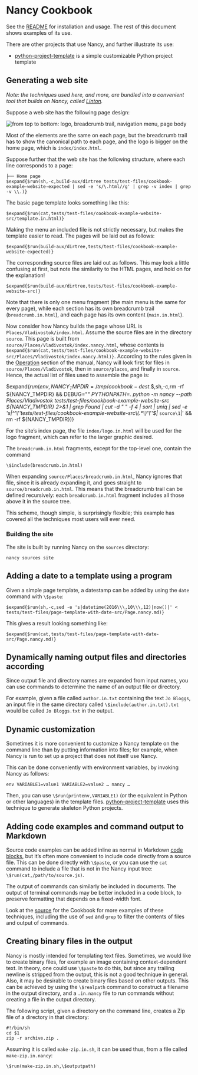 # Nancy Cookbook

See the [README](README.md) for installation and usage. The rest of this document shows examples of its use.

There are other projects that use Nancy, and further illustrate its use:

+ [python-project-template](https://github.com/rrthomas/python-project-template) is a simple customizable Python project template

## Generating a web site <a name="website-example"></a>

*Note: the techniques used here, and more, are bundled into a convenient tool that builds on Nancy, called [Linton](https://rrthomas.github.io/linton).*

Suppose a web site has the following page design:

![from top to bottom: logo, breadcrumb trail, navigation menu, page body](website.svg)

Most of the elements are the same on each page, but the breadcrumb trail has to show the canonical path to each page, and the logo is bigger on the home
page, which is `index/index.html`.

Suppose further that the web site has the following structure, where each line corresponds to a page:

```
├── Home page
$expand{$run(sh,-c,build-aux/dirtree tests/test-files/cookbook-example-website-expected | sed -e 's/\.html//g' | grep -v index | grep -v \\.)}
```

The basic page template looks something like this:

```
$expand{$run(cat,tests/test-files/cookbook-example-website-src/template.in.html)}
```

Making the menu an included file is not strictly necessary, but makes the template easier to read. The pages will be laid out as follows:

```
$expand{$run(build-aux/dirtree,tests/test-files/cookbook-example-website-expected)}
```

The corresponding source files are laid out as follows. This may look a little confusing at first, but note the similarity to the HTML pages, and hold on for the explanation!

```
$expand{$run(build-aux/dirtree,tests/test-files/cookbook-example-website-src)}
```

Note that there is only one menu fragment (the main menu is the same for every page), while each section has its own breadcrumb trail (`breadcrumb.in.html`), and each page has its own content (`main.in.html`).

Now consider how Nancy builds the page whose URL is `Places/Vladivostok/index.html`. Assume the source files are in the directory `source`. This page is built from `source/Places/Vladivostok/index.nancy.html`, whose contents is `$expand{$run(cat,tests/test-files/cookbook-example-website-src/Places/Vladivostok/index.nancy.html)}`. According to the rules given in the [Operation](README.md#operation) section of the manual, Nancy will look first for files in `source/Places/Vladivostok`, then in `source/places`, and finally in `source`. Hence, the actual list of files used to assemble the page is:

$expand{$run(env,NANCY_TMPDIR=/tmp/cookbook-dest.$$,sh,-c,rm -rf ${NANCY_TMPDIR} && DEBUG="*" PYTHONPATH=. python -m nancy --path Places/Vladivostok tests/test-files/cookbook-example-website-src ${NANCY_TMPDIR} 2>&1 | grep Found | cut -d " " -f 4 | sort | uniq | sed -e 's|^'\''tests/test-files/cookbook-example-website-src\(.*\)'\''$|* `source\1`|' && rm -rf ${NANCY_TMPDIR})}

For the site’s index page, the file `index/logo.in.html` will be used for the logo fragment, which can refer to the larger graphic desired.

The `breadcrumb.in.html` fragments, except for the top-level one, contain the command

```
\$include(breadcrumb.in.html)
```

When expanding `source/Places/breadcrumb.in.html`, Nancy ignores that file, since it is already expanding it, and goes straight to `source/breadcrumb.in.html`. This means that the breadcrumb trail can be defined recursively: each `breadcrumb.in.html` fragment includes all those above it in the source tree.

This scheme, though simple, is surprisingly flexible; this example has covered all the techniques most users will ever need.

### Building the site

The site is built by running Nancy on the `sources` directory:

```
nancy sources site
```

## Adding a date to a template using a program <a name="date-example"></a>

Given a simple page template, a datestamp can be added by using the `date`
command with `\$paste`:

```
$expand{$run(sh,-c,sed -e 's|datetime(2016\\\,10\\\,12)|now()|' < tests/test-files/page-template-with-date-src/Page.nancy.md)}
```

This gives a result looking something like:

```
$expand{$run(cat,tests/test-files/page-template-with-date-src/Page.nancy.md)}
```

## Dynamically naming output files and directories according

Since output file and directory names are expanded from input names, you can use commands to determine the name of an output file or directory.

For example, given a file called `author.in.txt` containing the text `Jo Bloggs`, an input file in the same directory called `\$include(author.in.txt).txt` would be called `Jo Bloggs.txt` in the output.

## Dynamic customization

Sometimes it is more convenient to customize a Nancy template on the command line than by putting information into files; for example, when Nancy is run to set up a project that does not itself use Nancy.

This can be done conveniently with environment variables, by invoking Nancy as follows:

```
env VARIABLE1=value1 VARIABLE2=value2 … nancy …
```

Then, you can use `\$run(printenv,VARIABLE1)` (or the equivalent in Python or other languages) in the template files. [python-project-template](https://github.com/rrthomas/python-project-template) uses this technique to generate skeleton Python projects.

## Adding code examples and command output to Markdown

Source code examples can be added inline as normal in Markdown [code blocks](https://www.markdownguide.org/extended-syntax/#fenced-code-blocks), but it’s often more convenient to include code directly from a source file. This can be done directly with `\$paste`, or you can use the `cat` command to include a file that is not in the Nancy input tree: `\$run(cat,/path/to/source.js)`.

The output of commands can similarly be included in documents. The output of terminal commands may be better included in a code block, to preserve formatting that depends on a fixed-width font.

Look at the [source](Cookbook.nancy.md) for the Cookbook for more examples of these techniques, including the use of `sed` and `grep` to filter the contents of files and output of commands.

## Creating binary files in the output

Nancy is mostly intended for templating text files. Sometimes, we would like to create binary files, for example an image containing context-dependent text. In theory, one could use `\$paste` to do this, but since any trailing newline is stripped from the output, this is not a good technique in general. Also, it may be desirable to create binary files based on other outputs. This can be achieved by using the `\$realpath` command to construct a filename in the output directory, and a `.in.nancy` file to run commands without creating a file in the output directory.

The following script, given a directory on the command line, creates a Zip file of a directory in that directory:

```
#!/bin/sh
cd $1
zip -r archive.zip .
```

Assuming it is called `make-zip.in.sh`, it can be used thus, from a file called `make-zip.in.nancy`:

```
\$run(make-zip.in.sh,\$outputpath)
```
